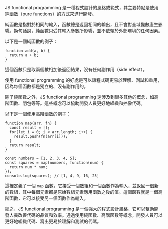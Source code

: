 

JS functional programming 是一種程式設計的風格或範式，其主要特點是使用純函數（pure functions）的方式來進行開發。

純函數是指對於相同的輸入，函數總是返回相同的輸出，且不會對全域變數產生影響。換句話說，純函數只受其輸入參數所影響，並不依賴於外部環境的任何因素。

以下是一個純函數的例子：

```
function add(a, b) {
  return a + b;
}
```

這個函數只是取兩個數相加後返回結果，沒有任何副作用（side effect）。

使用 functional programming 的好處是可以讓程式碼更易於理解、測試和重用，因為每個函數都是獨立的、沒有副作用的。

除了純函數之外，JS functional programming 還涉及到很多其他的概念，如高階函數、閉包等等。這些概念可以協助開發人員更好地組織和抽像代碼。

以下是一個使用高階函數的例子：

```
function map(arr, fn) {
  const result = [];
  for(let i = 0; i < arr.length; i++) {
    result.push(fn(arr[i]));
  }
  return result;
}

const numbers = [1, 2, 3, 4, 5];
const squares = map(numbers, function(num) {
  return num * num;
});
console.log(squares); // [1, 4, 9, 16, 25]
```

這裡定義了一個 `map` 函數，它接受一個數組和一個函數作為輸入，並返回一個新的數組，其中每個元素都是原始數組元素應用函數之後的值。這個函數就是一個高階函數，它可以接受另一個函數作為輸入。

總之，JS functional programming 是一個強大的程式設計風格，它可以幫助開發人員改善代碼的品質和效率。通過使用純函數、高階函數等概念，開發人員可以更好地組織代碼、寫出更易於理解和測試的代碼。
